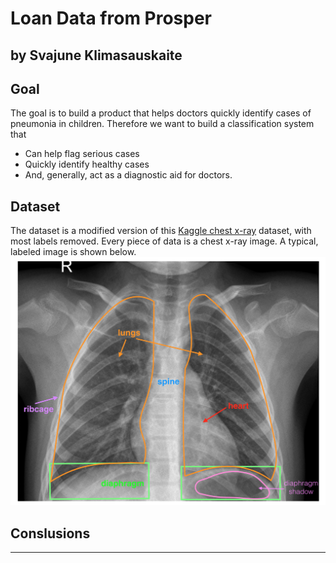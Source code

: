 # Loan Data from Prosper
## by Svajune Klimasauskaite


## Goal

The goal is to build a product that helps doctors quickly identify cases of pneumonia in children. Therefore we want to build a classification system that
* Can help flag serious cases
* Quickly identify healthy cases
* And, generally, act as a diagnostic aid for doctors.

## Dataset

The dataset is a modified version of this [Kaggle chest x-ray](https://www.kaggle.com/paultimothymooney/chest-xray-pneumonia) dataset, with most labels removed. Every piece of data is a chest x-ray image. A typical, labeled image is shown below.
![alt text](https://github.com/SvajuneK/Udacity-Projects/blob/master/AI%20Product%20Manager%20ND/P1%20Create%20a%20Medical%20Image%20Annotation%20Job/annotated-chest-xray.png)

## Conslusions

 

----------
